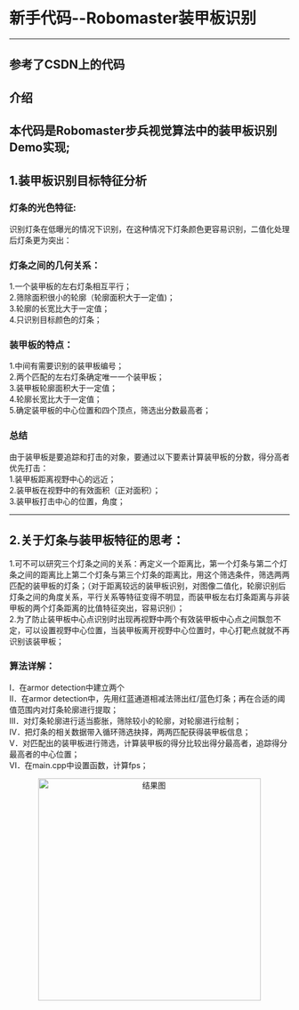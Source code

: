 # 新手代码--Robomaster装甲板识别
---
参考了CSDN上的代码
---
## 介绍  
本代码是Robomaster步兵视觉算法中的装甲板识别Demo实现;
---
## 1.装甲板识别目标特征分析
### 灯条的光色特征:
识别灯条在低曝光的情况下识别，在这种情况下灯条颜色更容易识别，二值化处理后灯条更为突出：
### 灯条之间的几何关系：
1.一个装甲板的左右灯条相互平行；<br>
2.筛除面积很小的轮廓（轮廓面积大于一定值)；<br>
3.轮廓的长宽比大于一定值；<br>
4.只识别目标颜色的灯条；<br>
### 装甲板的特点：
1.中间有需要识别的装甲板编号；<br>
2.两个匹配的左右灯条确定唯一一个装甲板；<br>
3.装甲板轮廓面积大于一定值；<br>
4.轮廓长宽比大于一定值；<br>
5.确定装甲板的中心位置和四个顶点，筛选出分数最高者；<br>
### 总结
由于装甲板是要追踪和打击的对象，要通过以下要素计算装甲板的分数，得分高者优先打击：<br>
1.装甲板距离视野中心的远近；<br>
2.装甲板在视野中的有效面积（正对面积）；<br>
3.装甲板打击中心的位置，角度；<br>

---
## 2.关于灯条与装甲板特征的思考：
 
1.可不可以研究三个灯条之间的关系：再定义一个距离比，第一个灯条与第二个灯条之间的距离比上第二个灯条与第三个灯条的距离比，用这个筛选条件，筛选两两匹配的装甲板的灯条；（对于距离较远的装甲板识别，对图像二值化，轮廓识别后灯条之间的角度关系，平行关系等特征变得不明显，而装甲板左右灯条距离与非装甲板的两个灯条距离的比值特征突出，容易识别）；<br>
2.为了防止装甲板中心点识别时出现再视野中两个有效装甲板中心点之间飘忽不定，可以设置视野中心位置，当装甲板离开视野中心位置时，中心打靶点就就不再识别该装甲板；<br>

### 算法详解：
I．在armor detection中建立两个<br>
II．在armor detection中，先用红蓝通道相减法筛出红/蓝色灯条；再在合适的阈值范围内对灯条轮廓进行提取；<br>
III．对灯条轮廓进行适当膨胀，筛除较小的轮廓，对轮廓进行绘制；<br>
IV．把灯条的相关数据带入循环筛选抉择，两两匹配获得装甲板信息；<br>
V．对匹配出的装甲板进行筛选，计算装甲板的得分比较出得分最高者，追踪得分最高者的中心位置；<br>
VI．在main.cpp中设置函数，计算fps；<br> 
<div align=center>
<img src="https://github.com/zgrRoot/armor-detection/new/master/final.jpg" width = "400" alt="结果图"/>
</div> 

 
